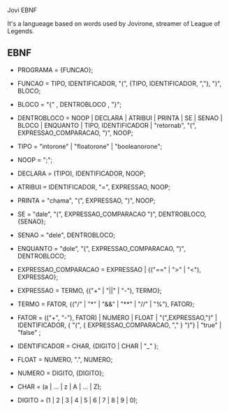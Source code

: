 Jovi EBNF

It's a langueage based on words used by Jovirone, streamer of League of Legends.

## EBNF

- PROGRAMA = {FUNCAO};
- FUNCAO = TIPO, IDENTIFICADOR, "(", {TIPO, IDENTIFICADOR, ","}, ")", BLOCO;
- BLOCO = "{" , DENTROBLOCO , "}";
- DENTROBLOCO = NOOP | DECLARA | ATRIBUI | PRINTA | SE | SENAO | BLOCO | ENQUANTO | TIPO, IDENTIFICADOR | "retornab", "(", EXPRESSAO_COMPARACAO, ")", NOOP;

- TIPO = "intorone" | "floatorone" | "booleanorone";

- NOOP = ";";

- DECLARA = (TIPO), IDENTIFICADOR, NOOP;
- ATRIBUI = IDENTIFICADOR, "=", EXPRESSAO, NOOP;
- PRINTA = "chama", "(", EXPRESSAO, ")", NOOP;

- SE = "dale", "(", EXPRESSAO_COMPARACAO ")", DENTROBLOCO, {SENAO};
- SENAO = "dele", DENTROBLOCO;
- ENQUANTO = "dole", "(", EXPRESSAO_COMPARACAO, ")", DENTROBLOCO;

- EXPRESSAO_COMPARACAO = EXPRESSAO | {("==" | ">" | "<"), EXPRESSAO};
- EXPRESSAO = TERMO, {("+" | "||" | "-"), TERMO};
- TERMO = FATOR, {("/" | "*" | "&&" | "**" | "//" | "%"), FATOR};
- FATOR = (("+", "-"), FATOR) | NUMERO | FLOAT | "(",EXPRESSAO,")" | IDENTIFICADOR, { "(", { EXPRESSAO_COMPARACAO, "," } ")"} | "true" | "false" ;

- IDENTIFICADOR = CHAR, {DIGITO | CHAR | "_" };
- FLOAT = NUMERO, ".", NUMERO;
- NUMERO = DIGITO, {DIGITO};
- CHAR = (a | ... | z | A | ... | Z);
- DIGITO = (1 | 2 | 3 | 4 | 5 | 6 | 7 | 8 | 9 | 0);
